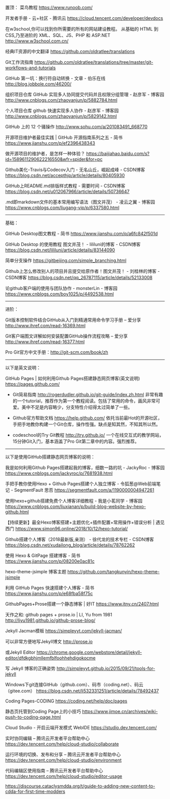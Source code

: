 置顶：
菜鸟教程
https://www.runoob.com/

开发者手册 - 云+社区 - 腾讯云
https://cloud.tencent.com/developer/devdocs

在w3school,你可以找到你所需要的所有的网站建设教程。 从基础的 HTML 到 CSS,乃至进阶的 XML、SQL、JS、PHP 和 ASP.NET
http://www.w3school.com.cn/

经典IT资源的中文翻译
https://github.com/oldratlee/translations

Git工作流指南
https://github.com/oldratlee/translations/tree/master/git-workflows-and-tutorials

GitHub 第一坑：换行符自动转换 - 文章 - 伯乐在线
http://blog.jobbole.com/46200/

组织项目仓库 GitHub 实现多人协同提交代码并且权限分组管理 - 赵彦军 - 博客园
http://www.cnblogs.com/zhaoyanjun/p/5882784.html

个人项目仓库 github 快速实现多人协作 - 赵彦军 - 博客园
http://www.cnblogs.com/zhaoyanjun/p/5829142.html

GitHub 上的 12 个骚操作
http://www.sohu.com/a/201083491_668770
 
开源项目维护者最佳实践 | GitHub 开源指南系列之五 - 简书
https://www.jianshu.com/p/ef2396438343

做开源项目的维护者，是怎样一种体验？
https://baijiahao.baidu.com/s?id=1589611290622216550&wfr=spider&for=pc

Github美化-Travis与Codecov入门 - 无名山丘，崛起成峰 - CSDN博客
https://blog.csdn.net/accepthjp/article/details/80405930

GitHub上README.md排版样式教程 - 需要时间 - CSDN博客  https://blog.csdn.net/u012067966/article/details/50736647

.md即markdown文件的基本常用编写语法（图文并茂） - 凌云之翼 - 博客园  https://www.cnblogs.com/liugang-vip/p/6337580.html

---------------------------------------
基础：

GitHub Desktop图文教程 - 简书
https://www.jianshu.com/p/a6fc842f501d

GitHub Desktop 的使用教程 图文并茂！ - lililuni的博客 - CSDN博客
https://blog.csdn.net/lililuni/article/details/83144090

简单分支操作
https://gitbeijing.com/simple_branching.html

Github上怎么修改别人的项目并且提交给原作者！图文并茂！ - 刘桂林的博客 - CSDN博客
https://blog.csdn.net/qq_26787115/article/details/52133008

论github客户端的使用与团队协作 - monsterLin - 博客园
https://www.cnblogs.com/boy1025/p/4492538.html

-----------------------------------------------
进阶：

Git版本控制软件结合GitHub从入门到精通常用命令学习手册 – 爱分享
http://www.ihref.com/read-16369.html

Git客户端图文详解如何安装配置GitHub操作流程攻略 – 爱分享
http://www.ihref.com/read-16377.html

Pro Git官方中文手册：http://git-scm.com/book/zh

-------------------------------------------
以下是英文说明：

GitHub Pages | 如何利用Github Pages搭建静态网页博客(英文说明)
https://pages.github.com/

- Git简易指南
http://rogerdudler.github.io/git-guide/index.zh.html
非常有趣的一个tutorial，推荐作为第一个教程阅读。包括了常用的命令，画风非常可爱。美中不足是内容略少，分支特性介绍得太过简单了一些。

- Github官方帮助文档
https://help.github.com/
依托当前最Hot的开源社区，手把手地教你构建一个Git仓库，操作性强。缺点是知其然，不知其所以然。

- codeschool的Try Git教程
http://try.github.io/
一个在线交互式的教学网站，15分钟Git入门，基本涵盖了Pro Git第二章中的内容。强烈推荐。

-----------------------
以下是使用GitHub搭建静态网页博客的说明：

我是如何利用Github Pages搭建起我的博客，细数一路的坑 - JackyRoc - 博客园
https://www.cnblogs.com/jackyroc/p/7681938.html

手把手教你使用Hexo + Github Pages搭建个人独立博客 - 令狐葱@Web前端笔记 - SegmentFault 思否
https://segmentfault.com/a/1190000004947261

使用hexo+github搭建免费个人博客详细教程 - 我是小茗同学 - 博客园
https://www.cnblogs.com/liuxianan/p/build-blog-website-by-hexo-github.html

【持续更新】最全Hexo博客搭建+主题优化+插件配置+常用操作+错误分析 | 遇见西门
https://www.simon96.online/2018/10/12/hexo-tutorial/

Github搭建个人博客（2018最新版,亲测） - 徐代龙的技术专栏 - CSDN博客
https://blog.csdn.net/xudailong_blog/article/details/78762262

使用 Hexo & GitPage 搭建博客 - 简书
https://www.jianshu.com/p/08200e0ac81c

hexo-theme-jsimple 博客主题 
https://github.com/tangkunyin/hexo-theme-jsimple

利用 GitHub Pages 快速搭建个人博客 - 简书
https://www.jianshu.com/p/e68fba58f75c

GithubPages+Prose搭建一个静态博客 | 好IT
https://www.itny.cn/2407.html

天作之和: github pages + prose.io | LI, Yu from 1981
http://liyu1981.github.io/github-prose-blog/

Jekyll Jacman模板
https://simpleyyt.com/jekyll-jacman/

可以非常方便地写Jekyll博文
http://prose.io

或Jekyll Editor
https://chrome.google.com/webstore/detail/jekyll-editor/dfdkgbhjmllemfblfoohhehdigokocme

写 Jekyll 博客的正确姿势
http://simpleyyt.github.io/2015/09/21/tools-for-jekyll

Windows下git连接GitHub（github.com）、码市（coding.net）、码云（gitee.com）
https://blog.csdn.net/li532331251/article/details/78492437

Coding Pages-CODING
https://coding.net/help/doc/pages

静态页托管到Coding Page上的小技巧
https://www.jimoe.cn/archives/wiki-push-to-coding-page.html

Cloud Studio - 开启云端开发模式 WebIDE
https://studio.dev.tencent.com/

实时协同编辑 – 腾讯云开发者平台帮助中心
https://dev.tencent.com/help/cloud-studio/collaborate

运行环境的切换、发布和分享 – 腾讯云开发者平台帮助中心
https://dev.tencent.com/help/cloud-studio/environment

代码编辑区使用指南 – 腾讯云开发者平台帮助中心
https://dev.tencent.com/help/cloud-studio/editor-usage

https://discourse.cataclysmdda.org/t/guide-to-adding-new-content-to-cdda-for-first-time-modders

